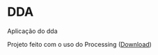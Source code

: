 # DDA
Aplicação do dda

Projeto feito com o uso do Processing ([Download](https://processing.org/download/))
